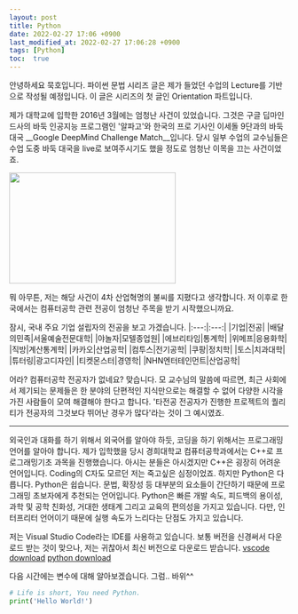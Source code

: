 ```yaml
---
layout: post
title: Python
date: 2022-02-27 17:06 +0900
last_modified_at: 2022-02-27 17:06:28 +0900
tags: [Python]
toc:  true
---
```


안녕하세요 묵호입니다.
파이썬 문법 시리즈 글은 제가 들었던 수업의 Lecture를 기반으로 작성될 예정입니다. 이 글은 시리즈의 첫 글인 Orientation 파트입니다.

제가 대학교에 입학한 2016년 3월에는 엄청난 사건이 있었습니다. 그것은 구글 딥마인드사의 바둑 인공지능 프로그램인 '알파고'와 한국의 프로 기사인 이세돌 9단과의 바둑 대국 __Google DeepMind Challenge Match__입니다. 당시 일부 수업의 교수님들은 수업 도중 바둑 대국을 live로 보여주시기도 했을 정도로 엄청난 이목을 끄는 사건이었죠.

<img src="https://upload2.inven.co.kr/upload/2016/03/13/bbs/i13406209048.jpg" width="300" height="200"> 

뭐 아무튼, 저는 해당 사건이 4차 산업혁명의 불씨를 지폈다고 생각합니다. 저 이후로 한국에서는 컴퓨터공학 관련 전공이 엄청난 주목을 받기 시작했으니까요.

잠시, 국내 주요 기업 설립자의 전공을 보고 가겠습니다.
|:---:|:---:|
|기업|전공|
|배달의민족|서울예술전문대학|
|야놀자|모텔종업원|
|에브리타임|통계학|
|위메프|응용화학|
|직방|계산통계학|
|카카오|산업공학|
|컴투스|전기공학|
|쿠팡|정치학|
|토스|치과대학|
|튜터링|광고디자인|
|티켓몬스터|경영학|
|NHN엔터테인먼트|산업공학|

어라? 컴퓨터공학 전공자가 없네요? 맞습니다. 모 교수님의 말씀에 따르면, 최근 사회에서 제기되는 문제들은 한 분야의 단편적인 지식만으로는 해결할 수 없어 다양한 시각을 가진 사람들이 모여 해결해야 한다고 합니다. '타전공 전공자가 진행한 프로젝트의 퀄리티가 전공자의 그것보다 뛰어난 경우가 많다'라는 것이 그 예시였죠.

---

외국인과 대화를 하기 위해서 외국어를 알아야 하듯, 코딩을 하기 위해서는 프로그래밍 언어를 알아야 합니다. 제가 입학했을 당시 경희대학교 컴퓨터공학과에서는 C++로 프로그래밍기초 과목을 진행했습니다. 아시는 분들은 아시겠지만 C++은 굉장히 어려운 언어입니다. Coding의 C자도 모르던 저는 죽고싶은 심정이었죠.
하지만 Python은 다릅니다. Python은 쉽습니다. 문법, 확장성 등 대부분의 요소들이 간단하기 때문에 프로그래밍 초보자에게 추천되는 언어입니다. Python은 빠른 개발 속도, 피드백의 용이성, 과학 및 공학 친화성, 거대한 생태계 그리고 교육의 편의성을 가지고 있습니다. 다만, 인터프리터 언어이기 때문에 실행 속도가 느리다는 단점도 가지고 있습니다.

저는 Visual Studio Code라는 IDE를 사용하고 있습니다. 보통 버전을 신경써서 다운로드 받는 것이 맞으나, 저는 귀찮아서 최신 버전으로 다운로드 받습니다.
[vscode download](https://code.visualstudio.com/)
[python download](https://www.python.org/downloads/)

다음 시간에는 변수에 대해 알아보겠습니다.
그럼.. 바위^^

```python
# Life is short, You need Python.
print('Hello World!')
```